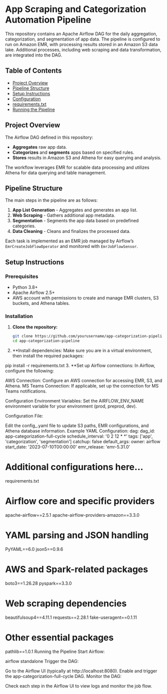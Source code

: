 # App Scraping and Categorization Automation Pipeline

This repository contains an Apache Airflow DAG for the daily aggregation, categorization, and segmentation of app data. The pipeline is configured to run on Amazon EMR, with processing results stored in an Amazon S3 data lake. Additional processes, including web scraping and data transformation, are integrated into the DAG.

## Table of Contents
- [Project Overview](#project-overview)
- [Pipeline Structure](#pipeline-structure)
- [Setup Instructions](#setup-instructions)
- [Configuration](#configuration)
- [requirements.txt](#requirementstxt)
- [Running the Pipeline](#running-the-pipeline)


## Project Overview
The Airflow DAG defined in this repository:
- **Aggregates** raw app data.
- **Categorizes** and **segments** apps based on specified rules.
- **Stores** results in Amazon S3 and Athena for easy querying and analysis.

The workflow leverages EMR for scalable data processing and utilizes Athena for data querying and table management.

## Pipeline Structure
The main steps in the pipeline are as follows:
1. **App List Generation** - Aggregates and generates an app list.
2. **Web Scraping** - Gathers additional app metadata.
3. **Segmentation** - Segments the app data based on predefined categories.
4. **Data Cleaning** - Cleans and finalizes the processed data.

Each task is implemented as an EMR job managed by Airflow’s `EmrCreateJobFlowOperator` and monitored with `EmrJobFlowSensor`.

## Setup Instructions

### Prerequisites
- Python 3.8+
- Apache Airflow 2.5+
- AWS account with permissions to create and manage EMR clusters, S3 buckets, and Athena tables.

### Installation

1. **Clone the repository:**
   ```bash
   git clone https://github.com/yourusername/app-categorization-pipeline.git
   cd app-categorization-pipeline
2. **Install dependencies: Make sure you are in a virtual environment, then install the required packages:

pip install -r requirements.txt
3. **Set up Airflow connections: In Airflow, configure the following:

  AWS Connection: Configure an AWS connection for accessing EMR, S3, and Athena.
  MS Teams Connection: If applicable, set up the connection for MS Teams notifications.

Configuration
Environment Variables: Set the AIRFLOW_ENV_NAME environment variable for your environment (prod, preprod, dev).

Configuration File:

Edit the config_<ENV>.yaml file to update S3 paths, EMR configurations, and Athena database information.
Example YAML Configuration:
dag:
  dag_id: app-categorization-full-cycle
  schedule_interval: '0 2 12 * *'
  tags: ['app', 'categorization', 'segmentation']
  catchup: false
  default_args:
    owner: airflow
    start_date: '2023-07-10T00:00:00'
emr_release: 'emr-5.31.0'
# Additional configurations here...
requirements.txt
# Airflow core and specific providers
apache-airflow==2.5.1
apache-airflow-providers-amazon==3.3.0

# YAML parsing and JSON handling
PyYAML==6.0
json5==0.9.6

# AWS and Spark-related packages
boto3==1.26.28
pyspark==3.3.0

# Web scraping dependencies
beautifulsoup4==4.11.1
requests==2.28.1
fake-useragent==0.1.11

# Other essential packages
pathlib==1.0.1
Running the Pipeline
Start Airflow:

airflow standalone
Trigger the DAG:

Go to the Airflow UI (typically at http://localhost:8080).
Enable and trigger the app-categorization-full-cycle DAG.
Monitor the DAG:

Check each step in the Airflow UI to view logs and monitor the job flow.
